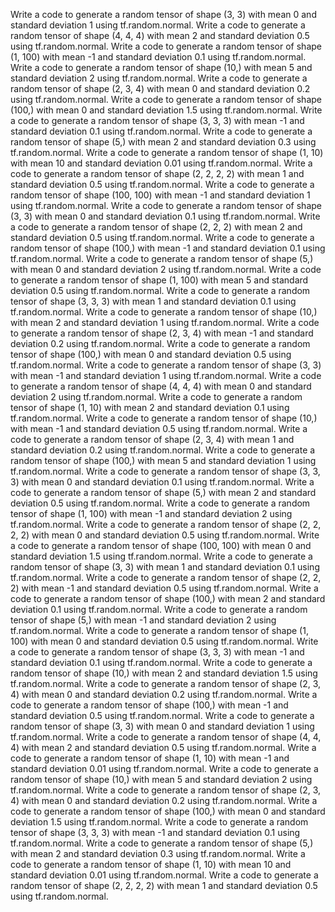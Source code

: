 Write a code to generate a random tensor of shape (3, 3) with mean 0 and standard deviation 1 using tf.random.normal.
Write a code to generate a random tensor of shape (4, 4, 4) with mean 2 and standard deviation 0.5 using tf.random.normal.
Write a code to generate a random tensor of shape (1, 100) with mean -1 and standard deviation 0.1 using tf.random.normal.
Write a code to generate a random tensor of shape (10,) with mean 5 and standard deviation 2 using tf.random.normal.
Write a code to generate a random tensor of shape (2, 3, 4) with mean 0 and standard deviation 0.2 using tf.random.normal.
Write a code to generate a random tensor of shape (100,) with mean 0 and standard deviation 1.5 using tf.random.normal.
Write a code to generate a random tensor of shape (3, 3, 3) with mean -1 and standard deviation 0.1 using tf.random.normal.
Write a code to generate a random tensor of shape (5,) with mean 2 and standard deviation 0.3 using tf.random.normal.
Write a code to generate a random tensor of shape (1, 10) with mean 10 and standard deviation 0.01 using tf.random.normal.
Write a code to generate a random tensor of shape (2, 2, 2, 2) with mean 1 and standard deviation 0.5 using tf.random.normal.
Write a code to generate a random tensor of shape (100, 100) with mean -1 and standard deviation 1 using tf.random.normal.
Write a code to generate a random tensor of shape (3, 3) with mean 0 and standard deviation 0.1 using tf.random.normal.
Write a code to generate a random tensor of shape (2, 2, 2) with mean 2 and standard deviation 0.5 using tf.random.normal.
Write a code to generate a random tensor of shape (100,) with mean -1 and standard deviation 0.1 using tf.random.normal.
Write a code to generate a random tensor of shape (5,) with mean 0 and standard deviation 2 using tf.random.normal.
Write a code to generate a random tensor of shape (1, 100) with mean 5 and standard deviation 0.5 using tf.random.normal.
Write a code to generate a random tensor of shape (3, 3, 3) with mean 1 and standard deviation 0.1 using tf.random.normal.
Write a code to generate a random tensor of shape (10,) with mean 2 and standard deviation 1 using tf.random.normal.
Write a code to generate a random tensor of shape (2, 3, 4) with mean -1 and standard deviation 0.2 using tf.random.normal.
Write a code to generate a random tensor of shape (100,) with mean 0 and standard deviation 0.5 using tf.random.normal.
Write a code to generate a random tensor of shape (3, 3) with mean -1 and standard deviation 1 using tf.random.normal.
Write a code to generate a random tensor of shape (4, 4, 4) with mean 0 and standard deviation 2 using tf.random.normal.
Write a code to generate a random tensor of shape (1, 10) with mean 2 and standard deviation 0.1 using tf.random.normal.
Write a code to generate a random tensor of shape (10,) with mean -1 and standard deviation 0.5 using tf.random.normal.
Write a code to generate a random tensor of shape (2, 3, 4) with mean 1 and standard deviation 0.2 using tf.random.normal.
Write a code to generate a random tensor of shape (100,) with mean 5 and standard deviation 1 using tf.random.normal.
Write a code to generate a random tensor of shape (3, 3, 3) with mean 0 and standard deviation 0.1 using tf.random.normal.
Write a code to generate a random tensor of shape (5,) with mean 2 and standard deviation 0.5 using tf.random.normal.
Write a code to generate a random tensor of shape (1, 100) with mean -1 and standard deviation 2 using tf.random.normal.
Write a code to generate a random tensor of shape (2, 2, 2, 2) with mean 0 and standard deviation 0.5 using tf.random.normal.
Write a code to generate a random tensor of shape (100, 100) with mean 0 and standard deviation 1.5 using tf.random.normal.
Write a code to generate a random tensor of shape (3, 3) with mean 1 and standard deviation 0.1 using tf.random.normal.
Write a code to generate a random tensor of shape (2, 2, 2) with mean -1 and standard deviation 0.5 using tf.random.normal.
Write a code to generate a random tensor of shape (100,) with mean 2 and standard deviation 0.1 using tf.random.normal.
Write a code to generate a random tensor of shape (5,) with mean -1 and standard deviation 2 using tf.random.normal.
Write a code to generate a random tensor of shape (1, 100) with mean 0 and standard deviation 0.5 using tf.random.normal.
Write a code to generate a random tensor of shape (3, 3, 3) with mean -1 and standard deviation 0.1 using tf.random.normal.
Write a code to generate a random tensor of shape (10,) with mean 2 and standard deviation 1.5 using tf.random.normal.
Write a code to generate a random tensor of shape (2, 3, 4) with mean 0 and standard deviation 0.2 using tf.random.normal.
Write a code to generate a random tensor of shape (100,) with mean -1 and standard deviation 0.5 using tf.random.normal.
Write a code to generate a random tensor of shape (3, 3) with mean 0 and standard deviation 1 using tf.random.normal.
Write a code to generate a random tensor of shape (4, 4, 4) with mean 2 and standard deviation 0.5 using tf.random.normal.
Write a code to generate a random tensor of shape (1, 10) with mean -1 and standard deviation 0.01 using tf.random.normal.
Write a code to generate a random tensor of shape (10,) with mean 5 and standard deviation 2 using tf.random.normal.
Write a code to generate a random tensor of shape (2, 3, 4) with mean 0 and standard deviation 0.2 using tf.random.normal.
Write a code to generate a random tensor of shape (100,) with mean 0 and standard deviation 1.5 using tf.random.normal.
Write a code to generate a random tensor of shape (3, 3, 3) with mean -1 and standard deviation 0.1 using tf.random.normal.
Write a code to generate a random tensor of shape (5,) with mean 2 and standard deviation 0.3 using tf.random.normal.
Write a code to generate a random tensor of shape (1, 10) with mean 10 and standard deviation 0.01 using tf.random.normal.
Write a code to generate a random tensor of shape (2, 2, 2, 2) with mean 1 and standard deviation 0.5 using tf.random.normal.